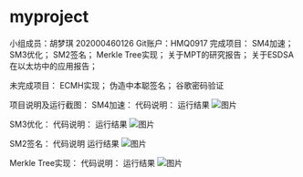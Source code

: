# myproject
小组成员：胡梦琪 202000460126
Git账户：HMQ0917
完成项目：
SM4加速；
SM3优化；
SM2签名；
Merkle Tree实现；
关于MPT的研究报告；
关于ESDSA在以太坊中的应用报告；



未完成项目：
ECMH实现；
伪造中本聪签名；
谷歌密码验证



项目说明及运行截图：
SM4加速：
代码说明：
运行结果
![图片](https://user-images.githubusercontent.com/105527286/180696768-588ddc9f-cf91-4c60-9e6e-9bcd17a60765.png)

SM3优化：
代码说明：
运行结果
![图片](https://user-images.githubusercontent.com/105527286/180695710-5d47e5d8-f286-4c5b-b890-1eeeada29f0d.png)

SM2签名：
代码说明
运行结果
![图片](https://user-images.githubusercontent.com/105527286/180698380-066daf15-c751-4d66-bffb-53602588ce6e.png)


Merkle Tree实现：
代码说明：
运行结果
![图片](https://user-images.githubusercontent.com/105527286/180698443-c04a38b6-00cf-4ceb-81d1-e397fa29b1d6.png)




